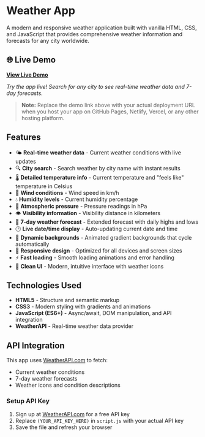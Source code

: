 # Weather App

A modern and responsive weather application built with vanilla HTML, CSS, and JavaScript that provides comprehensive weather information and forecasts for any city worldwide.

## 🌐 Live Demo

**[View Live Demo](https://deveshdubey-weatherapp.netlify.app/)**

*Try the app live! Search for any city to see real-time weather data and 7-day forecasts.*

> **Note:** Replace the demo link above with your actual deployment URL when you host your app on GitHub Pages, Netlify, Vercel, or any other hosting platform.

## Features

- 🌤️ **Real-time weather data** - Current weather conditions with live updates
- 🔍 **City search** - Search weather by city name with instant results
- 🌡️ **Detailed temperature info** - Current temperature and "feels like" temperature in Celsius
- 💨 **Wind conditions** - Wind speed in km/h
- 💧 **Humidity levels** - Current humidity percentage
- 🌊 **Atmospheric pressure** - Pressure readings in hPa
- 👁️ **Visibility information** - Visibility distance in kilometers
- 📅 **7-day weather forecast** - Extended forecast with daily highs and lows
- 🕒 **Live date/time display** - Auto-updating current date and time
- 🎨 **Dynamic backgrounds** - Animated gradient backgrounds that cycle automatically
- 📱 **Responsive design** - Optimized for all devices and screen sizes
- ⚡ **Fast loading** - Smooth loading animations and error handling
- 🎯 **Clean UI** - Modern, intuitive interface with weather icons

## Technologies Used

- **HTML5** - Structure and semantic markup
- **CSS3** - Modern styling with gradients and animations
- **JavaScript (ES6+)** - Async/await, DOM manipulation, and API integration
- **WeatherAPI** - Real-time weather data provider

## API Integration

This app uses [WeatherAPI.com](https://www.weatherapi.com/) to fetch:
- Current weather conditions
- 7-day weather forecasts
- Weather icons and condition descriptions

### Setup API Key
1. Sign up at [WeatherAPI.com](https://www.weatherapi.com/) for a free API key
2. Replace `(YOUR_API_KEY_HERE)` in `script.js` with your actual API key
3. Save the file and refresh your browser
